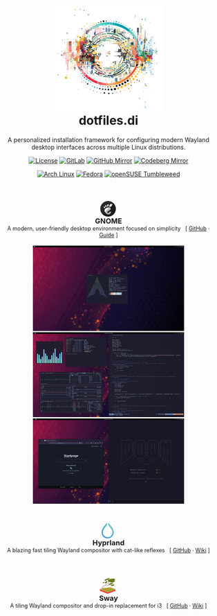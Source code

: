 <div align="center">
<img src="./_docs/ui-circular.png" alt="dotfiles.di" width="250px" /> <br />
<h1 style="margin-top: 0px;">dotfiles.di</h1>
<p>A personalized installation framework for configuring modern Wayland desktop interfaces across multiple Linux distributions.</p>

[![License](https://img.shields.io/badge/License-BSD%203--Clause-blue.svg)](https://opensource.org/licenses/BSD-3-Clause)
[![GitLab](https://img.shields.io/badge/GitLab-Main-orange.svg?logo=gitlab)](https://gitlab.com/wd2nf8gqct/dotfiles.di)
[![GitHub Mirror](https://img.shields.io/badge/GitHub-Mirror-black.svg?logo=github)](https://github.com/xuqkyv2lrk/dotfiles.di)
[![Codeberg Mirror](https://img.shields.io/badge/Codeberg-Mirror-2185D0.svg?logo=codeberg)](https://codeberg.org/iw8knmaDD5/dotfiles.di)

[![Arch Linux](https://img.shields.io/badge/Arch%20Linux-1793D1?logo=arch-linux&logoColor=fff&style=flat)](https://archlinux.org)
[![Fedora](https://img.shields.io/badge/Fedora-294172?style=flat&logo=fedora&logoColor=white)](https://getfedora.org)
[![openSUSE Tumbleweed](https://img.shields.io/badge/openSUSE-Tumbleweed-%2364B345?style=flat&logo=openSUSE&logoColor=white)](https://get.opensuse.org/tumbleweed/)
</div>

<br />

<div align="center">
<h3 style="margin-bottom: 0;">
<img src="./_docs/gnome/logo.svg" width="36px" style="vertical-align: top; margin-right: 3px" /><br />
GNOME</h3>
<div style="margin-top: 0; font-size: 0.9em;">
A modern, user-friendly desktop environment focused on simplicity&nbsp;&nbsp;&nbsp;[ <a href="https://github.com/GNOME/gnome-shell">GitHub</a> · <a href="https://help.gnome.org/">Guide</a> ]
</div>
<br />
<img src="./_docs/gnome/screenshot_one.png" alt="GNOME Screenshot One" width="350px" />
<img src="./_docs/gnome/screenshot_two.png" alt="GNOME Screenshot Two" width="350px" />
<img src="./_docs/gnome/screenshot_three.png" alt="GNOME Screenshot Two" width="350px" />
</div>

<br />

<div align="center">
<h3 style="margin-bottom: 0;">
<img src="./_docs/hyprland/logo.svg" width="28px" style="vertical-align: text-top; margin-right: 5px" /><br />
Hyprland
</h3>
<div style="margin-top: 0; font-size: 0.9em;">
A blazing fast tiling Wayland compositor with cat-like reflexes&nbsp;&nbsp;&nbsp;[ <a href="https://github.com/hyprwm/Hyprland">GitHub</a> · <a href="https://wiki.hyprland.org/">Wiki</a> ] 
</div>
<br />
</div>

<br />

<div align="center">
<h3 style="margin-bottom: 0;">
<img src="./_docs/sway/logo.svg" width="36px" style="vertical-align: top; margin-right: 5px" /><br />
Sway</h3>
<div style="margin-top: 0; font-size: 0.9em;">
A tiling Wayland compositor and drop-in replacement for i3&nbsp;&nbsp;&nbsp;[ <a href="https://github.com/swaywm/sway">GitHub</a> · <a href="https://github.com/swaywm/sway/wiki">Wiki</a> ]
</div>
<br />
</div>

